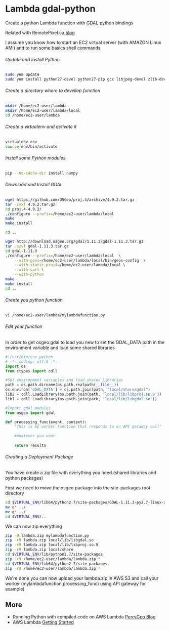# Lambda gdal-python

Create a python Lambda function with [GDAL](http://gdal.org) python bindings

Related with RemotePixel.ca [blog](http://remotepixel.ca/blog/landsat8-ndvi-20160212.html)
 
I assume you know how to start an EC2 virtual server (with AMAZON Linux AMI) and to run some basics shell commands

###### Update and Install Python

```sh
sudo yum update
sudo yum install python27-devel python27-pip gcc libjpeg-devel zlib-devel gcc-c++ python-devel libpng-devel freetype-devel libcurl-devel

```

###### Create a directory where to devellop function

```sh
mkdir /home/ec2-user/lambda
mkdir /home/ec2-user/lambda/local
cd /home/ec2-user/lambda
```

###### Create a virtualenv and activate it

```sh
virtualenv env
source env/bin/activate
```

###### Install some Python modules

```sh
pip --no-cache-dir install numpy
```

###### Download and Install GDAL

```sh
wget https://github.com/OSGeo/proj.4/archive/4.9.2.tar.gz
tar -zvxf 4.9.2.tar.gz
cd proj.4-4.9.2/
./configure --prefix=/home/ec2-user/lambda/local
make
make install

cd ..

wget http://download.osgeo.org/gdal/1.11.3/gdal-1.11.3.tar.gz
tar -xzvf gdal-1.11.3.tar.gz
cd gdal-1.11.3
./configure --prefix=/home/ec2-user/lambda/local  \
    --with-geos=/home/ec2-user/lambda/local/bin/geos-config  \
    --with-static-proj4=/home/ec2-user/lambda/local \
    --with-curl \
    --with-python
make
make install
cd ..
```

###### Create you python function

```sh
vi /home/ec2-user/lambda/mylambdafunction.py

```

###### Edit your function 

In order to get osgeo.gdal to load you new to set the GDAL_DATA path in the environment variable and load some shared libraries 

```python
#!/usr/bin/env python
# -*- coding: utf-8 -*-
import os
from ctypes import cdll

#Set environment variables and load shared libraries
path = os.path.dirname(os.path.realpath(__file__))
os.environ['GDAL_DATA'] = os.path.join(path, "local/share/gdal")
lib2 = cdll.LoadLibrary(os.path.join(path, 'local/lib/libproj.so.9'))
lib1 = cdll.LoadLibrary(os.path.join(path, 'local/lib/libgdal.so'))

#Import gdal modules
from osgeo import gdal

def processing_func(event, context):
    "This is my worker function that responds to an API getaway call"
    
    #Whatever you want
    
    return results 

```

###### Creating a Deployment Package
You have create a zip file with everything you need (shared libraries and python packages)

First we need to move the osgeo package into the site-packages root directory
```sh
cd $VIRTUAL_ENV/lib64/python2.7/site-packages/GDAL-1.11.3-py2.7-linux-x86_64.egg
mv o* ../
mv g* ../
cd $VIRTUAL_ENV/..
```

We can now zip everything

```sh
zip -9 lambda.zip mylambdafunction.py
zip -r9 lambda.zip local/lib/libgdal.so
zip -r9 lambda.zip local/lib/libproj.so.9
zip -r9 lambda.zip local/share
cd $VIRTUAL_ENV/lib/python2.7/site-packages
zip -r9 /home/ec2-user/lambda/lambda.zip *
cd $VIRTUAL_ENV/lib64/python2.7/site-packages
zip -r9 /home/ec2-user/lambda/lambda.zip *

```

We're done you can now upload your lambda.zip in AWS S3 and call your worker (mylambdafunction.processing_func) using API gateway for example)

  
More
-------
- Running Python with compiled code on AWS Lambda [PerryGeo Blog](http://www.perrygeo.com/running-python-with-compiled-code-on-aws-lambda.html)
- AWS Lambda [Getting Started](https://docs.aws.amazon.com/lambda/latest/dg/getting-started.html)

